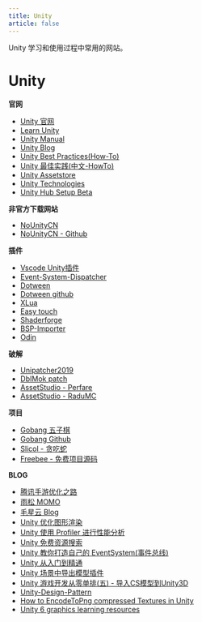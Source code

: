 ```yaml
---
title: Unity
article: false
---
```


Unity 学习和使用过程中常用的网站。

<!-- more -->

# Unity

**官网**

* [Unity 官网](https://unity.com/)
* [Learn Unity](https://learn.unity.com/)
* [Unity Manual](https://docs.unity3d.com/Manual/index.html)
* [Unity Blog](https://unity.com/blog)
* [Unity Best Practices(How-To)](https://unity.com/how-to)
* [Unity 最佳实践(中文-HowTo)](https://unity.com/cn/how-to)
* [Unity Assetstore](https://assetstore.unity.com/)
* [Unity Technologies](https://github.com/Unity-Technologies)
* [Unity Hub Setup Beta](https://public-cdn.cloud.unity3d.com/hub/prod/UnityHubSetupBeta.exe)

**非官方下载网站**

* [NoUnityCN](https://www.nounitycn.top/)
* [NoUnityCN - Github](https://github.com/NoUnityCN/NoUnityCN)

**插件**

* [Vscode Unity插件](https://code.visualstudio.com/docs/other/unity)
* [Event-System-Dispatcher](https://assetstore.unity.com/packages/tools/integration/event-system-dispatcher-12715)
* [Dotween](http://dotween.demigiant.com/documentation.php)
* [Dotween github](https://github.com/Demigiant/dotween)
* [XLua](https://github.com/Tencent/xLua/)
* [Easy touch](https://blog.csdn.net/qq_23377827/article/details/80820679)
* [Shaderforge](https://www.acegikmo.com/shaderforge/)
* [BSP-Importer](https://unitylist.com/p/mln/Unity3D-BSP-Importer)
* [Odin](BookMarks_Unity_Odin.md)

**破解**

* [Unipatcher2019](https://forum.cgpersia.com/f13/unipatcher-v2019-win64-182771/)
* [DbIMok patch](https://forum.cgpersia.com/f13/unipatcher-v2019-win64-182771/index11.html#post1756146)
* [AssetStudio - Perfare](https://github.com/Perfare/AssetStudio/releases)
* [AssetStudio - RaduMC](https://github.com/RaduMC/AssetStudio)

**项目**

* [Gobang 五子棋](http://gobang.light7.cn/#/)
* [Gobang Github](https://github.com/lihongxun945/gobang)
* [Slicol - 贪吃蛇](https://github.com/slicol)
* [Freebee - 免费项目源码](http://freebee.gshero.com/product-category/game/)

**BLOG**

* [腾讯手游优化之路](https://www.infoq.cn/article/tencent-mobile-game-optimization)
* [雨松 MOMO](https://www.xuanyusong.com/)
* [毛星云 Blog](https://blog.csdn.net/poem_qianmo/article/details/53240330)
* [Unity 优化图形渲染](https://www.jianshu.com/p/9ad5e31b4090)
* [Unity 使用 Profiler 进行性能分析](https://www.jianshu.com/p/a7cee5e548cf)
* [Unity 免费资源搜索](https://unitylist.com/)
* [Unity 教你打造自己的 EventSystem(事件总线)](https://www.jianshu.com/p/bf82beb41f7f)
* [Unity 从入门到精通](https://www.bookstack.cn/read/shenjun-unity/1.md)
* [Unity 场景中导出模型插件](https://blog.csdn.net/zcaixzy5211314/article/details/86417776)
* [Unity 游戏开发从零单排(五) - 导入CS模型到Unity3D](https://www.cnblogs.com/llguanli/p/6800061.html)
* [Unity-Design-Pattern](https://github.com/QianMo/Unity-Design-Pattern)
* [How to EncodeToPng compressed Textures in Unity](https://stackoverflow.com/questions/51315918/how-to-encodetopng-compressed-textures-in-unity)
* [Unity 6 graphics learning resources](https://unity.com/blog/unity-6-graphics-learning-resources)